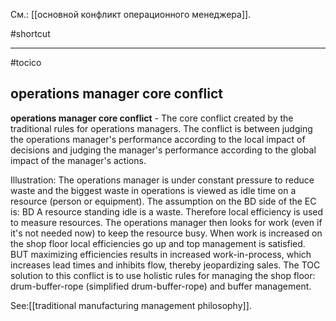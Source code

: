 См.: [[основной конфликт операционного менеджера]].

#shortcut




<hr/>

#tocico

## operations manager core conflict

<b>operations manager core conflict</b> - The core conflict created by the traditional rules for operations managers. The conflict is between judging the operations manager's performance according to the local impact of decisions and judging the manager's performance according to the global impact of the manager's actions. 




Illustration: The operations manager is under constant pressure to reduce waste and the biggest waste in operations is viewed as idle time on a resource (person or equipment).  The assumption on the BD side of the EC is: BD A resource standing idle is a waste.  Therefore local efficiency is used to measure resources.  The operations manager then looks for work (even if it's not needed now) to keep the resource busy.  When work is increased on the shop floor local efficiencies go up and top management is satisfied.  BUT maximizing efficiencies results in increased work-in-process, which increases lead times and inhibits flow, thereby jeopardizing sales.  The TOC solution to this conflict is to use holistic rules for managing the shop floor: drum-buffer-rope (simplified drum-buffer-rope) and buffer management.  




See:[[traditional manufacturing management philosophy]].
